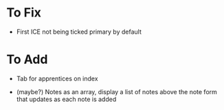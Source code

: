 # To Fix

- First ICE not being ticked primary by default

# To Add

- Tab for apprentices on index

- (maybe?) Notes as an array, display a list of notes above the note form that updates as each note is added
